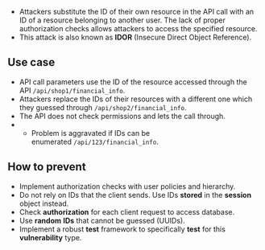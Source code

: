 
- Attackers substitute the ID of their own resource in the API call with an ID of a resource belonging to another user. The lack of proper authorization checks allows attackers to access the specified resource. 
- This attack is also known as **IDOR** (Insecure Direct Object Reference).

## Use case

- API call parameters use the ID of the resource accessed through the API `/api/shop1/financial_info`.
- Attackers replace the IDs of their resources with a different one which they guessed through `/api/shop2/financial_info`.
- The API does not check permissions and lets the call through.
- - Problem is aggravated if IDs can be enumerated `/api/123/financial_info`.

## How to prevent
- Implement authorization checks with user policies and hierarchy.
- Do not rely on IDs that the client sends. Use IDs **stored** in the **session** object instead.
- Check **authorization** for each client request to access database.
- Use **random** **IDs** that cannot be guessed (UUIDs).
- Implement a robust **test** framework to specifically **test** for this **vulnerability** type.
